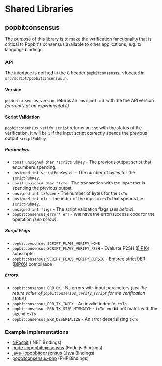 Shared Libraries
================

## popbitconsensus

The purpose of this library is to make the verification functionality that is critical to Popbit's consensus available to other applications, e.g. to language bindings.

### API

The interface is defined in the C header `popbitconsensus.h` located in  `src/script/popbitconsensus.h`.

#### Version

`popbitconsensus_version` returns an `unsigned int` with the the API version *(currently at an experimental `0`)*.

#### Script Validation

`popbitconsensus_verify_script` returns an `int` with the status of the verification. It will be `1` if the input script correctly spends the previous output `scriptPubKey`.

##### Parameters
- `const unsigned char *scriptPubKey` - The previous output script that encumbers spending.
- `unsigned int scriptPubKeyLen` - The number of bytes for the `scriptPubKey`.
- `const unsigned char *txTo` - The transaction with the input that is spending the previous output.
- `unsigned int txToLen` - The number of bytes for the `txTo`.
- `unsigned int nIn` - The index of the input in `txTo` that spends the `scriptPubKey`.
- `unsigned int flags` - The script validation flags *(see below)*.
- `popbitconsensus_error* err` - Will have the error/success code for the operation *(see below)*.

##### Script Flags
- `popbitconsensus_SCRIPT_FLAGS_VERIFY_NONE`
- `popbitconsensus_SCRIPT_FLAGS_VERIFY_P2SH` - Evaluate P2SH ([BIP16](https://github.com/popbit/bips/blob/master/bip-0016.mediawiki)) subscripts
- `popbitconsensus_SCRIPT_FLAGS_VERIFY_DERSIG` - Enforce strict DER ([BIP66](https://github.com/popbit/bips/blob/master/bip-0066.mediawiki)) compliance

##### Errors
- `popbitconsensus_ERR_OK` - No errors with input parameters *(see the return value of `popbitconsensus_verify_script` for the verification status)*
- `popbitconsensus_ERR_TX_INDEX` - An invalid index for `txTo`
- `popbitconsensus_ERR_TX_SIZE_MISMATCH` - `txToLen` did not match with the size of `txTo`
- `popbitconsensus_ERR_DESERIALIZE` - An error deserializing `txTo`

### Example Implementations
- [NPopbit](https://github.com/NicolasDorier/NPopbit/blob/master/NPopbit/Script.cs#L814) (.NET Bindings)
- [node-libpopbitconsensus](https://github.com/bitpay/node-libpopbitconsensus) (Node.js Bindings)
- [java-libpopbitconsensus](https://github.com/dexX7/java-libpopbitconsensus) (Java Bindings)
- [popbitconsensus-php](https://github.com/Bit-Wasp/popbitconsensus-php) (PHP Bindings)
